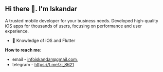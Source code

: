 ## Hi there 👋. I'm Iskandar


A trusted mobile developer for your business needs.
Developed high-quality iOS apps for thousands of users, focusing on performance and user experience.

- 🌱 Knowledge of iOS and Flutter 

**How to reach me**:
- email - infoiskandar@gmail.com,
- telegram - https://t.me/zi_8621

